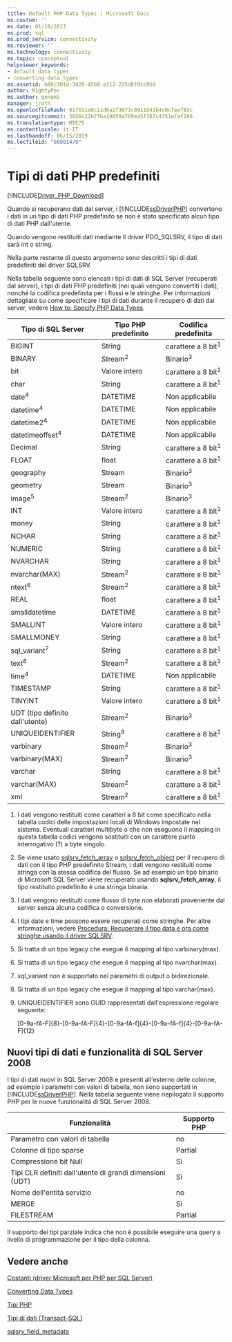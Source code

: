 ```yaml
---
title: Default PHP Data Types | Microsoft Docs
ms.custom: ''
ms.date: 01/19/2017
ms.prod: sql
ms.prod_service: connectivity
ms.reviewer: ''
ms.technology: connectivity
ms.topic: conceptual
helpviewer_keywords:
- default data types
- converting data types
ms.assetid: b66c301d-3d20-45b8-a112-225d8f01c0bd
author: MightyPen
ms.author: genemi
manager: jroth
ms.openlocfilehash: 01f611e0c11d6a2f3671c8911d41b4c0cfeef83c
ms.sourcegitcommit: 3026c22b7fba19059a769ea5f367c4f51efaf286
ms.translationtype: MTE75
ms.contentlocale: it-IT
ms.lasthandoff: 06/15/2019
ms.locfileid: "66801479"
---
```

# <a name="default-php-data-types"></a>Tipi di dati PHP predefiniti
[!INCLUDE[Driver_PHP_Download](../../includes/driver_php_download.md)]

Quando si recuperano dati dal server, i [!INCLUDE[ssDriverPHP](../../includes/ssdriverphp_md.md)] convertono i dati in un tipo di dati PHP predefinito se non è stato specificato alcun tipo di dati PHP dall'utente.  
  
Quando vengono restituiti dati mediante il driver PDO_SQLSRV, il tipo di dati sarà int o string.  
  
Nella parte restante di questo argomento sono descritti i tipi di dati predefiniti del driver SQLSRV.  
  
Nella tabella seguente sono elencati i tipi di dati di SQL Server (recuperati dal server), i tipi di dati PHP predefiniti (nei quali vengono convertiti i dati), nonché la codifica predefinita per i flussi e le stringhe. Per informazioni dettagliate su come specificare i tipi di dati durante il recupero di dati dal server, vedere [How to: Specify PHP Data Types](../../connect/php/how-to-specify-php-data-types.md).  
  
|Tipo di SQL Server|Tipo PHP predefinito|Codifica predefinita|  
|-------------------|--------------------|--------------------|  
|BIGINT|String|carattere a 8 bit<sup>1</sup>|  
|BINARY|Stream<sup>2</sup>|Binario<sup>3</sup>|  
|bit|Valore intero|carattere a 8 bit<sup>1</sup>|  
|char|String|carattere a 8 bit<sup>1</sup>|  
|date<sup>4</sup>|DATETIME|Non applicabile|  
|datetime<sup>4</sup>|DATETIME|Non applicabile|  
|datetime2<sup>4</sup>|DATETIME|Non applicabile|  
|datetimeoffset<sup>4</sup>|DATETIME|Non applicabile|  
|Decimal|String|carattere a 8 bit<sup>1</sup>|  
|FLOAT|float|carattere a 8 bit<sup>1</sup>|  
|geography|Stream|Binario<sup>3</sup>|  
|geometry|Stream|Binario<sup>3</sup>|  
|image<sup>5</sup>|Stream<sup>2</sup>|Binario<sup>3</sup>|  
|INT|Valore intero|carattere a 8 bit<sup>1</sup>|  
|money|String|carattere a 8 bit<sup>1</sup>|  
|NCHAR|String|carattere a 8 bit<sup>1</sup>|  
|NUMERIC|String|carattere a 8 bit<sup>1</sup>|  
|NVARCHAR|String|carattere a 8 bit<sup>1</sup>|  
|nvarchar(MAX)|Stream<sup>2</sup>|carattere a 8 bit<sup>1</sup>|  
|ntext<sup>6</sup>|Stream<sup>2</sup>|carattere a 8 bit<sup>1</sup>|  
|REAL|float|carattere a 8 bit<sup>1</sup>|  
|smalldatetime|DATETIME|carattere a 8 bit<sup>1</sup>|  
|SMALLINT|Valore intero|carattere a 8 bit<sup>1</sup>|  
|SMALLMONEY|String|carattere a 8 bit<sup>1</sup>|  
|sql_variant<sup>7</sup>|String|carattere a 8 bit<sup>1</sup>|  
|text<sup>8</sup>|Stream<sup>2</sup>|carattere a 8 bit<sup>1</sup>|  
|time<sup>4</sup>|DATETIME|Non applicabile|  
|TIMESTAMP|String|carattere a 8 bit<sup>1</sup>|  
|TINYINT|Valore intero|carattere a 8 bit<sup>1</sup>|  
|UDT (tipo definito dall'utente)|Stream<sup>2</sup>|Binario<sup>3</sup>|  
|UNIQUEIDENTIFIER|String<sup>9</sup>|carattere a 8 bit<sup>1</sup>|  
|varbinary|Stream<sup>2</sup>|Binario<sup>3</sup>|  
|varbinary(MAX)|Stream<sup>2</sup>|Binario<sup>3</sup>|  
|varchar|String|carattere a 8 bit<sup>1</sup>|  
|varchar(MAX)|Stream<sup>2</sup>|carattere a 8 bit<sup>1</sup>|
|xml|Stream<sup>2</sup>|carattere a 8 bit<sup>1</sup>|  
  

1.  I dati vengono restituiti come caratteri a 8 bit come specificato nella tabella codici delle impostazioni locali di Windows impostate nel sistema. Eventuali caratteri multibyte o che non eseguono il mapping in questa tabella codici vengono sostituiti con un carattere punto interrogativo (?) a byte singolo.  
  
2.  Se viene usato [sqlsrv_fetch_array](../../connect/php/sqlsrv-fetch-array.md) o [sqlsrv_fetch_object](../../connect/php/sqlsrv-fetch-object.md) per il recupero di dati con il tipo PHP predefinito Stream, i dati vengono restituiti come stringa con la stessa codifica del flusso. Se ad esempio un tipo binario di Microsoft SQL Server viene recuperato usando **sqlsrv_fetch_array**, il tipo restituito predefinito è una stringa binaria.  
  
3.  I dati vengono restituiti come flusso di byte non elaborati proveniente dal server senza alcuna codifica o conversione.  

4.  I tipi date e time possono essere recuperati come stringhe. Per altre informazioni, vedere [Procedura: Recuperare il tipo data e ora come stringhe usando il driver SQLSRV](../../connect/php/how-to-retrieve-date-and-time-type-as-strings-using-the-sqlsrv-driver.md).  

5.  Si tratta di un tipo legacy che esegue il mapping al tipo varbinary(max).

6. Si tratta di un tipo legacy che esegue il mapping al tipo nvarchar(max).

7.  sql_variant non è supportato nei parametri di output o bidirezionale.

8.  Si tratta di un tipo legacy che esegue il mapping al tipo varchar(max).  
  
9.  UNIQUEIDENTIFIER sono GUID rappresentati dall'espressione regolare seguente:  
  
    [0-9a-fA-F]{8}-[0-9a-fA-F]{4}-[0-9a-fA-f]{4}-[0-9a-fA-f]{4}-[0-9a-fA-F]{12}  
 
 
## <a name="other-new-sql-server-2008-data-types-and-features"></a>Nuovi tipi di dati e funzionalità di SQL Server 2008  
I tipi di dati nuovi in SQL Server 2008 e presenti all'esterno delle colonne, ad esempio i parametri con valori di tabella, non sono supportati in [!INCLUDE[ssDriverPHP](../../includes/ssdriverphp_md.md)]. Nella tabella seguente viene riepilogato il supporto PHP per le nuove funzionalità di SQL Server 2008.  
  
|Funzionalità|Supporto PHP|  
|-----------|---------------|  
|Parametro con valori di tabella|no|  
|Colonne di tipo sparse|Partial|  
|Compressione bit Null|Sì|  
|Tipi CLR definiti dall'utente di grandi dimensioni (UDT)|Sì|  
|Nome dell'entità servizio|no|  
|MERGE|Sì|  
|FILESTREAM|Partial|  
  
Il supporto dei tipi parziale indica che non è possibile eseguire una query a livello di programmazione per il tipo della colonna.  
  
## <a name="see-also"></a>Vedere anche  
[Costanti &#40;driver Microsoft per PHP per SQL Server&#41;](../../connect/php/constants-microsoft-drivers-for-php-for-sql-server.md)

[Converting Data Types](../../connect/php/converting-data-types.md)

[Tipi PHP](https://php.net/manual/en/language.types.php)

[Tipi di dati (Transact-SQL)](../../t-sql/data-types/data-types-transact-sql.md)

[sqlsrv_field_metadata](../../connect/php/sqlsrv-field-metadata.md)  
  
